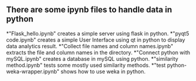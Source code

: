 ## There are some ipynb files to handle data in python ##

*"Flask_hello.ipynb" creates a simple server using flask in python.
*"pyqt5 code.ipynb" creates a simple User Interface using qt in python to display data analytics result.
*"Collect file names and column names.ipynb" extracts the file and column names in the directory.
*"Connect python with mySQL.ipynb" creates a database in mySQL using python.
*"similarity method.ipynb" tests some mostly used similarity methods.
*"test python-weka-wrapper.ipynb" shows how to use weka in python.
